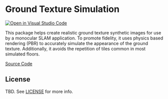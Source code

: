 # Ground Texture Simulation #

[![Open in Visual Studio Code](https://open.vscode.dev/badges/open-in-vscode.svg)](https://open.vscode.dev/kylerobots/ground-texture-sim)

This package helps create realistic ground texture synthetic images for use by a monocular SLAM application. To promote
fidelity, it uses physics based rendering (PBR) to accurately simulate the appearance of the ground texture.
Additionally, it avoids the repetition of tiles common in most simulated floors.

[Source Code](https://github.com/kylerobots/ground-texture-sim)

## License ##
TBD. See [LICENSE](LICENSE.md) for more info.